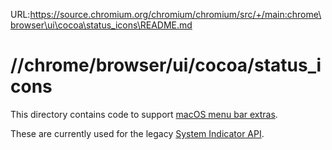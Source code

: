 URL:https://source.chromium.org/chromium/chromium/src/+/main:chrome\browser\ui\cocoa\status_icons\README.md
# //chrome/browser/ui/cocoa/status_icons

This directory contains code to support [macOS menu bar extras](https://developer.apple.com/design/human-interface-guidelines/components/system-experiences/the-menu-bar/#menu-bar-extras).

These are currently used for the legacy [System Indicator API](https://www.chromium.org/developers/design-documents/extensions/proposed-changes/apis-under-development/system-indicator-api/).